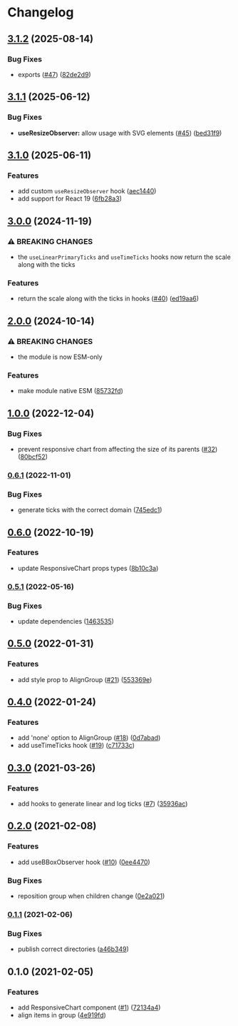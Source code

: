 # Changelog

## [3.1.2](https://github.com/zakodium-oss/react-d3-utils/compare/v3.1.1...v3.1.2) (2025-08-14)


### Bug Fixes

* exports ([#47](https://github.com/zakodium-oss/react-d3-utils/issues/47)) ([82de2d9](https://github.com/zakodium-oss/react-d3-utils/commit/82de2d93e0b9b0cd4524dac71391c8ea6907f4be))

## [3.1.1](https://github.com/zakodium-oss/react-d3-utils/compare/v3.1.0...v3.1.1) (2025-06-12)


### Bug Fixes

* **useResizeObserver:** allow usage with SVG elements ([#45](https://github.com/zakodium-oss/react-d3-utils/issues/45)) ([bed31f9](https://github.com/zakodium-oss/react-d3-utils/commit/bed31f90789760feb27ebb7ef8bd305ae4ef6879))

## [3.1.0](https://github.com/zakodium-oss/react-d3-utils/compare/v3.0.0...v3.1.0) (2025-06-11)


### Features

* add custom `useResizeObserver` hook ([aec1440](https://github.com/zakodium-oss/react-d3-utils/commit/aec1440f66062cc3321fb513452d26797bd57db3))
* add support for React 19 ([6fb28a3](https://github.com/zakodium-oss/react-d3-utils/commit/6fb28a36be41cbcfc85473733dcc301bf9446587))

## [3.0.0](https://github.com/zakodium-oss/react-d3-utils/compare/v2.0.0...v3.0.0) (2024-11-19)


### ⚠ BREAKING CHANGES

* the `useLinearPrimaryTicks` and `useTimeTicks` hooks now return the scale along with the ticks

### Features

* return the scale along with the ticks in hooks ([#40](https://github.com/zakodium-oss/react-d3-utils/issues/40)) ([ed19aa6](https://github.com/zakodium-oss/react-d3-utils/commit/ed19aa60fd44f3499c51ea0e1286054a40b7419f))

## [2.0.0](https://github.com/zakodium-oss/react-d3-utils/compare/v1.0.0...v2.0.0) (2024-10-14)


### ⚠ BREAKING CHANGES

* the module is now ESM-only

### Features

* make module native ESM ([85732fd](https://github.com/zakodium-oss/react-d3-utils/commit/85732fdf64eaa5bf83f10b3aaad76122e39b70b5))

## [1.0.0](https://www.github.com/zakodium-oss/react-d3-utils/compare/v0.6.1...v1.0.0) (2022-12-04)


### Bug Fixes

* prevent responsive chart from affecting the size of its parents ([#32](https://www.github.com/zakodium-oss/react-d3-utils/issues/32)) ([80bcf52](https://www.github.com/zakodium-oss/react-d3-utils/commit/80bcf52969c6a19538b402547f15950dfc91c688))

### [0.6.1](https://www.github.com/zakodium-oss/react-d3-utils/compare/v0.6.0...v0.6.1) (2022-11-01)


### Bug Fixes

* generate ticks with the correct domain ([745edc1](https://www.github.com/zakodium-oss/react-d3-utils/commit/745edc13d7f5ba5b83e1fe40b692fb067f3c7bf0))

## [0.6.0](https://www.github.com/zakodium-oss/react-d3-utils/compare/v0.5.1...v0.6.0) (2022-10-19)


### Features

* update ResponsiveChart props types ([8b10c3a](https://www.github.com/zakodium-oss/react-d3-utils/commit/8b10c3aa7cd9e489d9aff1c2bc21df4a3e36f3dd))

### [0.5.1](https://www.github.com/zakodium-oss/react-d3-utils/compare/v0.5.0...v0.5.1) (2022-05-16)


### Bug Fixes

* update dependencies ([1463535](https://www.github.com/zakodium-oss/react-d3-utils/commit/14635355177c2e3465e2b386fcd8c43f96d5b988))

## [0.5.0](https://www.github.com/zakodium/react-d3-utils/compare/v0.4.0...v0.5.0) (2022-01-31)


### Features

* add style prop to AlignGroup  ([#21](https://www.github.com/zakodium/react-d3-utils/issues/21)) ([553369e](https://www.github.com/zakodium/react-d3-utils/commit/553369ee205011d320452f8d74656a90a1769a2c))

## [0.4.0](https://www.github.com/zakodium/react-d3-utils/compare/v0.3.0...v0.4.0) (2022-01-24)


### Features

* add 'none' option to AlignGroup ([#18](https://www.github.com/zakodium/react-d3-utils/issues/18)) ([0d7abad](https://www.github.com/zakodium/react-d3-utils/commit/0d7abade6780837feaf290519aa84229cb54a249))
* add useTimeTicks hook ([#19](https://www.github.com/zakodium/react-d3-utils/issues/19)) ([c71733c](https://www.github.com/zakodium/react-d3-utils/commit/c71733c1051fd407b42bc8ba205eaefd5e24133a))

## [0.3.0](https://www.github.com/zakodium/react-d3-utils/compare/v0.2.0...v0.3.0) (2021-03-26)


### Features

* add hooks to generate linear and log ticks  ([#7](https://www.github.com/zakodium/react-d3-utils/issues/7)) ([35936ac](https://www.github.com/zakodium/react-d3-utils/commit/35936ac25cc65ba07a3935ef77cdd7eb45db9a89))

## [0.2.0](https://www.github.com/zakodium/react-d3-utils/compare/v0.1.1...v0.2.0) (2021-02-08)


### Features

* add useBBoxObserver hook ([#10](https://www.github.com/zakodium/react-d3-utils/issues/10)) ([0ee4470](https://www.github.com/zakodium/react-d3-utils/commit/0ee4470614308cf70664e3c8a52201e7e69354f8))


### Bug Fixes

* reposition group when children change ([0e2a021](https://www.github.com/zakodium/react-d3-utils/commit/0e2a02185402b6137542381528cf972e1f90d924))

### [0.1.1](https://www.github.com/zakodium/react-d3-utils/compare/v0.1.0...v0.1.1) (2021-02-06)

### Bug Fixes

- publish correct directories ([a46b349](https://www.github.com/zakodium/react-d3-utils/commit/a46b349787ed1ba63fde72cbc495c89498607826))

## 0.1.0 (2021-02-05)

### Features

- add ResponsiveChart component ([#1](https://www.github.com/zakodium/react-d3-utils/issues/1)) ([72134a4](https://www.github.com/zakodium/react-d3-utils/commit/72134a42192765b062d1fff9bf4912449c91f7c1))
- align items in group ([4e919fd](https://www.github.com/zakodium/react-d3-utils/commit/4e919fd1c7f3112d14eb7cb4da755335210a84a5))
